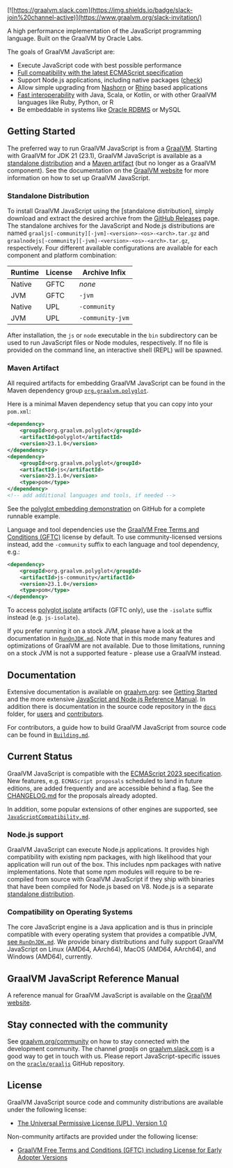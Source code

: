 [![https://graalvm.slack.com](https://img.shields.io/badge/slack-join%20channel-active)](https://www.graalvm.org/slack-invitation/)

A high performance implementation of the JavaScript programming language.
Built on the GraalVM by Oracle Labs.

The goals of GraalVM JavaScript are:

* Execute JavaScript code with best possible performance
* [Full compatibility with the latest ECMAScript specification](docs/user/JavaScriptCompatibility.md)
* Support Node.js applications, including native packages ([check](https://www.graalvm.org/compatibility/))
* Allow simple upgrading from [Nashorn](docs/user/NashornMigrationGuide.md) or [Rhino](docs/user/RhinoMigrationGuide.md) based applications
* [Fast interoperability](https://www.graalvm.org/reference-manual/polyglot-programming/) with Java, Scala, or Kotlin, or with other GraalVM languages like Ruby, Python, or R
* Be embeddable in systems like [Oracle RDBMS](https://labs.oracle.com/pls/apex/f?p=LABS:project_details:0:15) or MySQL


## Getting Started
The preferred way to run GraalVM JavaScript is from a [GraalVM](https://www.graalvm.org/downloads/).
Starting with GraalVM for JDK 21 (23.1), GraalVM JavaScript is available as a [standalone distribution](https://github.com/oracle/graaljs/releases) and a [Maven artifact](https://central.sonatype.com/artifact/org.graalvm.polyglot/js) (but no longer as a GraalVM component).
See the documentation on the [GraalVM website](https://www.graalvm.org/latest/reference-manual/js/) for more information on how to set up GraalVM JavaScript.

### Standalone Distribution
To install GraalVM JavaScript using the [standalone distribution], simply download and extract the desired archive from the [GitHub Releases](https://github.com/oracle/graaljs/releases) page.
The standalone archives for the JavaScript and Node.js distributions are named `graaljs[-community][-jvm]-<version>-<os>-<arch>.tar.gz` and `graalnodejs[-community][-jvm]-<version>-<os>-<arch>.tar.gz`, respectively.
Four different available configurations are available for each component and platform combination:

| Runtime      | License | Archive Infix    |
| -------------| ------- | ---------------- |
| Native       | GFTC    | _none_           |
| JVM          | GFTC    | `-jvm`           |
| Native       | UPL     | `-community`     |
| JVM          | UPL     | `-community-jvm` |

After installation, the `js` or `node` executable in the `bin` subdirectory can be used to run JavaScript files or Node modules, respectively.
If no file is provided on the command line, an interactive shell (REPL) will be spawned.

### Maven Artifact
All required artifacts for embedding GraalVM JavaScript can be found in the Maven dependency group [`org.graalvm.polyglot`](https://central.sonatype.com/namespace/org.graalvm.polyglot).

Here is a minimal Maven dependency setup that you can copy into your `pom.xml`:
```xml
<dependency>
	<groupId>org.graalvm.polyglot</groupId>
	<artifactId>polyglot</artifactId>
	<version>23.1.0</version>
</dependency>
<dependency>
	<groupId>org.graalvm.polyglot</groupId>
	<artifactId>js</artifactId>
	<version>23.1.0</version>
	<type>pom</type>
</dependency>
<!-- add additional languages and tools, if needed -->
```

See the [polyglot embedding demonstration](https://github.com/graalvm/polyglot-embedding-demo) on GitHub for a complete runnable example.

Language and tool dependencies use the [GraalVM Free Terms and Conditions (GFTC)](https://www.oracle.com/downloads/licenses/graal-free-license.html) license by default.
To use community-licensed versions instead, add the `-community` suffix to each language and tool dependency, e.g.:
```xml
<dependency>
	<groupId>org.graalvm.polyglot</groupId>
	<artifactId>js-community</artifactId>
	<version>23.1.0</version>
	<type>pom</type>
</dependency>
```
To access [polyglot isolate](https://www.graalvm.org/latest/reference-manual/embed-languages/#polyglot-isolates) artifacts (GFTC only), use the `-isolate` suffix instead (e.g. `js-isolate`).

If you prefer running it on a stock JVM, please have a look at the documentation in [`RunOnJDK.md`](https://github.com/graalvm/graaljs/blob/master/docs/user/RunOnJDK.md).
Note that in this mode many features and optimizations of GraalVM are not available.
Due to those limitations, running on a stock JVM is not a supported feature - please use a GraalVM instead.

## Documentation

Extensive documentation is available on [graalvm.org](https://www.graalvm.org/): see [Getting Started](https://www.graalvm.org/docs/getting-started/) and the more extensive [JavaScript and Node.js Reference Manual](https://www.graalvm.org/reference-manual/js/).
In addition there is documentation in the source code repository in the [`docs`](https://github.com/graalvm/graaljs/tree/master/docs) folder, for [users](https://github.com/graalvm/graaljs/tree/master/docs/user) and [contributors](https://github.com/graalvm/graaljs/tree/master/docs/contributor).

For contributors, a guide how to build GraalVM JavaScript from source code can be found in [`Building.md`](https://github.com/graalvm/graaljs/tree/master/docs/Building.md).

## Current Status

GraalVM JavaScript is compatible with the [ECMAScript 2023 specification](https://262.ecma-international.org/14.0/).
New features, e.g. `ECMAScript proposals` scheduled to land in future editions, are added frequently and are accessible behind a flag.
See the [CHANGELOG.md](https://github.com/graalvm/graaljs/tree/master/CHANGELOG.md) for the proposals already adopted.

In addition, some popular extensions of other engines are supported, see [`JavaScriptCompatibility.md`](https://github.com/graalvm/graaljs/tree/master/docs/user/JavaScriptCompatibility.md).

### Node.js support

GraalVM JavaScript can execute Node.js applications.
It provides high compatibility with existing npm packages, with high likelihood that your application will run out of the box.
This includes npm packages with native implementations.
Note that some npm modules will require to be re-compiled from source with GraalVM JavaScript if they ship with binaries that have been compiled for Node.js based on V8.
Node.js is a separate [standalone distribution](#standalone-distribution).

### Compatibility on Operating Systems

The core JavaScript engine is a Java application and is thus in principle compatible with every operating system that provides a compatible JVM, [see `RunOnJDK.md`](https://github.com/graalvm/graaljs/tree/master/docs/user/RunOnJDK.md).
We provide binary distributions and fully support GraalVM JavaScript on Linux (AMD64, AArch64), MacOS (AMD64, AArch64), and Windows (AMD64), currently.

## GraalVM JavaScript Reference Manual

A reference manual for GraalVM JavaScript is available on the [GraalVM website](https://www.graalvm.org/reference-manual/js/).

## Stay connected with the community

See [graalvm.org/community](https://www.graalvm.org/community/) on how to stay connected with the development community.
The channel _graaljs_ on [graalvm.slack.com](https://www.graalvm.org/slack-invitation) is a good way to get in touch with us.
Please report JavaScript-specific issues on the [`oracle/graaljs`](https://github.com/oracle/graaljs/) GitHub repository.

## License

GraalVM JavaScript source code and community distributions are available under the following license:

* [The Universal Permissive License (UPL), Version 1.0](https://opensource.org/licenses/UPL)

Non-community artifacts are provided under the following license:

* [GraalVM Free Terms and Conditions (GFTC) including License for Early Adopter Versions](https://www.oracle.com/downloads/licenses/graal-free-license.html)
